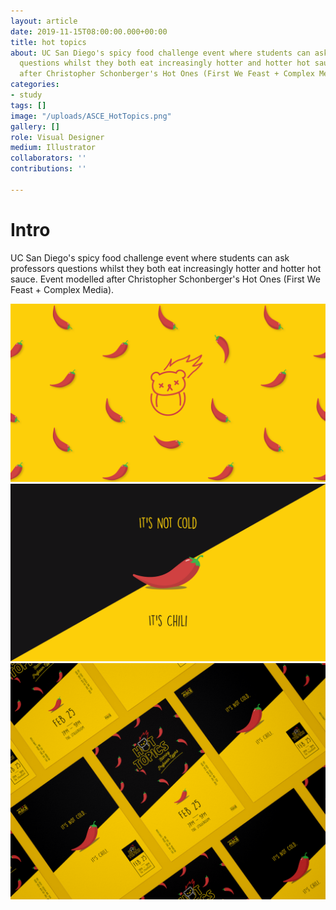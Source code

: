 ```yaml
---
layout: article
date: 2019-11-15T08:00:00.000+00:00
title: hot topics
about: UC San Diego's spicy food challenge event where students can ask professors
  questions whilst they both eat increasingly hotter and hotter hot sauce. Event modelled
  after Christopher Schonberger's Hot Ones (First We Feast + Complex Media).
categories:
- study
tags: []
image: "/uploads/ASCE_HotTopics.png"
gallery: []
role: Visual Designer
medium: Illustrator
collaborators: ''
contributions: ''

---
```

# Intro

UC San Diego's spicy food challenge event where students can ask professors questions whilst they both eat increasingly hotter and hotter hot sauce. Event modelled after Christopher Schonberger's Hot Ones (First We Feast + Complex Media).

![](/uploads/ASCE_HotTopics.png)![](/uploads/ASCE_HotTopicsSubstance-01.png)![](/uploads/ASCE_HotTopicsAllPostersMock.png)